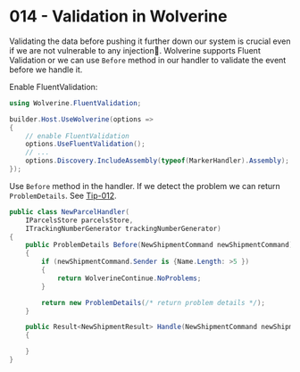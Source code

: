 # 014 - Validation in Wolverine #

Validating the data before pushing it further down our system is crucial even if we are not vulnerable to any injection🙂. Wolverine supports Fluent Validation or we can use `Before` method in our handler to validate the event before we handle it.

Enable FluentValidation:
```csharp
using Wolverine.FluentValidation;

builder.Host.UseWolverine(options =>
{
    // enable FluentValidation
    options.UseFluentValidation();
    // ...
    options.Discovery.IncludeAssembly(typeof(MarkerHandler).Assembly);
});
```

Use `Before` method in the handler. If we detect the problem we can return `ProblemDetails`. See [Tip-012](../tip-012/README.md).

```csharp
public class NewParcelHandler(
    IParcelsStore parcelsStore,
    ITrackingNumberGenerator trackingNumberGenerator)
{
    public ProblemDetails Before(NewShipmentCommand newShipmentCommand)
    {
        if (newShipmentCommand.Sender is {Name.Length: >5 })
        {
            return WolverineContinue.NoProblems;
        }

        return new ProblemDetails(/* return problem details */);
    }

    public Result<NewShipmentResult> Handle(NewShipmentCommand newShipmentCommand)
    {

    }
}
```